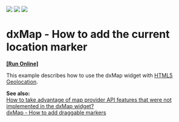<!-- default badges list -->
![](https://img.shields.io/endpoint?url=https://codecentral.devexpress.com/api/v1/VersionRange/128584466/15.1.6%2B)
[![](https://img.shields.io/badge/Open_in_DevExpress_Support_Center-FF7200?style=flat-square&logo=DevExpress&logoColor=white)](https://supportcenter.devexpress.com/ticket/details/E4734)
[![](https://img.shields.io/badge/📖_How_to_use_DevExpress_Examples-e9f6fc?style=flat-square)](https://docs.devexpress.com/GeneralInformation/403183)
<!-- default badges end -->
# dxMap - How to add the current location marker
<!-- run online -->
**[[Run Online]](https://codecentral.devexpress.com/128584466/)**
<!-- run online end -->


<p>This example describes how to use the dxMap widget with <a href="http://dev.w3.org/geo/api/spec-source.html"><u>HTML5 Geolocation</u></a>. </p><p><strong>See also:<br />
</strong><a href="http://www.devexpress.com/Support/Center/Question/Details/KA18782"><u>How to take advantage of map provider API features that were not implemented in the dxMap widget?</u></a><u><br />
</u><a href="http://www.devexpress.com/Support/Center/Example/Details/E4639"><u>dxMap - How to add draggable markers</u></a></p>

<br/>


